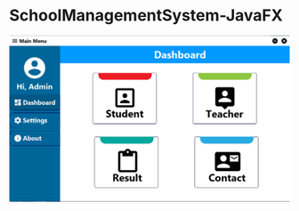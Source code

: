 # SchoolManagementSystem-JavaFX
<img src="https://github.com/arafat-web/SchoolManagementSystem-JavaFX/blob/master/image/Main_UI.png?raw=true">
